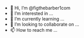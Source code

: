 - 👋 Hi, I’m @figthebarber1com
- 👀 I’m interested in ...
- 🌱 I’m currently learning ...
- 💞️ I’m looking to collaborate on ...
- 📫 How to reach me ...

<!---
figthebarber1com/figthebarber1com is a ✨ special ✨ repository because its `README.md` (this file) appears on your GitHub profile.
You can click the Preview link to take a look at your changes.
--->
